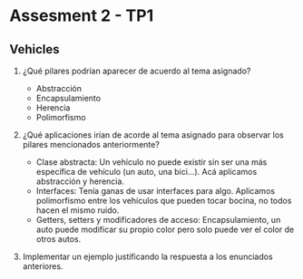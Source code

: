 # Assesment 2 - TP1

## Vehicles

1. ¿Qué pilares podrían aparecer de acuerdo al tema asignado?
    - Abstracción
    - Encapsulamiento
    - Herencia
    - Polimorfismo

2. ¿Qué aplicaciones irían de acorde al tema asignado para observar los pilares mencionados anteriormente?
    - Clase abstracta: Un vehículo no puede existir sin ser una más específica de vehículo (un auto, una bici...). Acá aplicamos abstracción y herencia.
    - Interfaces: Tenía ganas de usar interfaces para algo. Aplicamos polimorfismo entre los vehículos que pueden tocar bocina, no todos hacen el mismo ruido.
    - Getters, setters y modificadores de acceso: Encapsulamiento, un auto puede modificar su propio color pero solo puede ver el color de otros autos.

3. Implementar un ejemplo justificando la respuesta a los enunciados anteriores.
